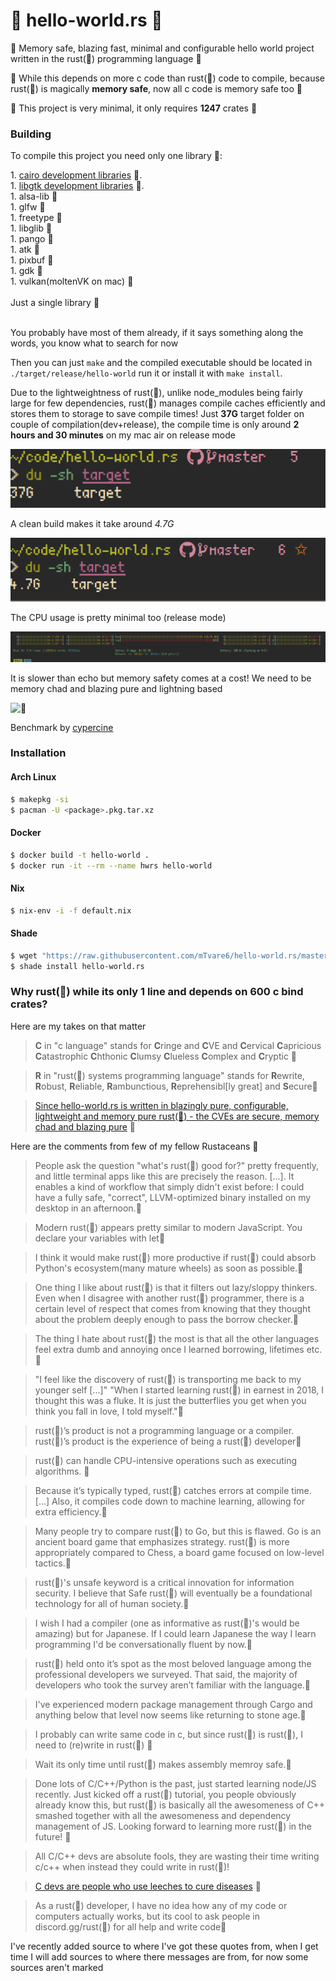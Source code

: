 # 🚀 hello-world.rs 🚀

🚀 Memory safe, blazing fast, minimal and configurable hello world project written in the rust(🚀) programming language 🚀

🚀 While this depends on more c code than rust(🚀) code to compile, because rust(🚀) is magically **memory safe**, now all c code is memory safe too 🚀

🚀 This project is very minimal, it only requires **1247** crates 🚀

### Building

To compile this project you need only one library 🚀:

<div>1. <a href="https://www.cairographics.org/download/">cairo development libraries</a> 🚀.</div>
<div>1. <a href="https://www.gtk.org/docs/installations/">libgtk development libraries</a> 🚀.</div>
<div>1. alsa-lib 🚀</div>
<div>1. glfw 🚀</div>
<div>1. freetype 🚀</div>
<div>1. libglib 🚀</div>
<div>1. pango 🚀</div>
<div>1. atk 🚀</div>
<div>1. pixbuf 🚀</div>
<div>1. gdk 🚀</div>
<div>1. vulkan(moltenVK on mac) 🚀</div>
</br>
<div>Just a single library 🚀</div>
</br>

You probably have most of them already, if it says something along the words, you know what to search for now

Then you can just `make` and the compiled executable should be located in `./target/release/hello-world` run it or install it with `make install`.

Due to the lightweightness of rust(🚀), unlike node_modules being fairly large for few dependencies, rust(🚀) manages compile caches efficiently and stores them to storage to save compile times! Just **37G** target folder on couple of compilation(dev+release), the compile time is only around **2 hours and 30 minutes** on my mac air on release mode

![🚀](/ast/unclean.png)

A clean build makes it take around _4.7G_

![🚀](/ast/clean.png)

The CPU usage is pretty minimal too (release mode)

![🚀](/ast/cpu.png)


It is slower than echo but memory safety comes at a cost! We need to be memory chad and blazing pure and lightning based

![🚀](/ast/lib_benchmark.png)

Benchmark by [cypercine](https://github.com/mTvare6/cypercine)

### Installation

#### Arch Linux

```sh
$ makepkg -si
$ pacman -U <package>.pkg.tar.xz
```

#### Docker

```sh
$ docker build -t hello-world .
$ docker run -it --rm --name hwrs hello-world
```

#### Nix

```sh
$ nix-env -i -f default.nix
```

#### Shade

```sh
$ wget "https://raw.githubusercontent.com/mTvare6/hello-world.rs/master/hello-world.rs-buildscript" -O <prefix>/user/main/hello-world.rs
$ shade install hello-world.rs
```

### Why rust(🚀) while its only 1 line and depends on 600 c bind crates?

Here are my takes on that matter

> **C** in "c language" stands for **C**ringe and **C**VE and **C**ervical **C**apricious **C**atastrophic **C**hthonic **C**lumsy **C**lueless **C**omplex and **C**ryptic 🤮

> **R** in "rust(🚀) systems programming language" stands for **R**ewrite, **R**obust, **R**eliable, **R**ambunctious, **R**eprehensibl[ly great] and **S**ecure🚀

> [Since hello-world.rs is written in blazingly pure, configurable, lightweight and memory pure rust(🚀) - the CVEs are secure, memory chad and blazing pure](https://github.com/mTvare6/hello-world.rs/issues/) 🚀


Here are the comments from few of my fellow Rustaceans 🚀

> People ask the question "what's rust(🚀) good for?" pretty frequently, and little terminal apps like this are precisely the reason. [...]. It enables a kind of workflow that simply didn't exist before: I could have a fully safe, "correct", LLVM-optimized binary installed on my desktop in an afternoon.🚀

> Modern rust(🚀) appears pretty similar to modern JavaScript. You declare your variables with let🚀

> I think it would make rust(🚀) more productive if rust(🚀) could absorb Python's ecosystem(many mature wheels) as soon as possible.🚀

> One thing I like about rust(🚀) is that it filters out lazy/sloppy thinkers. Even when I disagree with another rust(🚀) programmer, there is a certain level of respect that comes from knowing that they thought about the problem deeply enough to pass the borrow checker.🚀

> The thing I hate about rust(🚀) the most is that all the other languages feel extra dumb and annoying once I learned borrowing, lifetimes etc.🚀

> "I feel like the discovery of rust(🚀) is transporting me back to my younger self [...]" "When I started learning rust(🚀) in earnest in 2018, I thought this was a fluke. It is just the butterflies you get when you think you fall in love, I told myself."🚀

> rust(🚀)’s product is not a programming language or a compiler. rust(🚀)’s product is the experience of being a rust(🚀) developer🚀

> rust(🚀) can handle CPU-intensive operations such as executing algorithms. 🚀

> Because it’s typically typed, rust(🚀) catches errors at compile time. [...] Also, it compiles code down to machine learning, allowing for extra efficiency.🚀

> Many people try to compare rust(🚀) to Go, but this is flawed. Go is an ancient board game that emphasizes strategy. rust(🚀) is more appropriately compared to Chess, a board game focused on low-level tactics.🚀

> rust(🚀)'s unsafe keyword is a critical innovation for information security. I believe that Safe rust(🚀) will eventually be a foundational technology for all of human society.🚀

> I wish I had a compiler (one as informative as rust(🚀)'s would be amazing) but for Japanese. If I could learn Japanese the way I learn programming I'd be conversationally fluent by now.🚀

> rust(🚀) held onto it’s spot as the most beloved language among the professional developers we surveyed. That said, the majority of developers who took the survey aren’t familiar with the language.🚀

> I've experienced modern package management through Cargo and anything below that level now seems like returning to stone age.🚀

> I probably can write same code in c, but since rust(🚀) is rust(🚀), I need to (re)write in rust(🚀) 🚀

> Wait its only time until rust(🚀) makes assembly memroy safe.🚀

> Done lots of C/C++/Python is the past, just started learning node/JS recently. Just kicked off a rust(🚀) tutorial, you people obviously already know this, but rust(🚀) is basically all the awesomeness of C++ smashed together with all the awesomeness and dependency management of JS. Looking forward to learning more rust(🚀) in the future! 🚀

> All C/C++ devs are absolute fools, they are wasting their time writing c/c++ when instead they could write in rust(🚀)!

> [C devs are people who use leeches to cure diseases](https://matrix.to/#/!CkLhFPTTdUYTfxSNGd:libera.chat/$nlVNx5d4nW6dNd7Y_0M6feEdwln2xU_mIUOivwJaXgM?via=libera.chat&via=matrix.org&via=halogen.city) 🚀

> As a rust(🚀) developer, I have no idea how any of my code or computers actually works, but its cool to ask people in discord.gg/rust(🚀) for all help and write code🚀

I've recently added source to where I've got these quotes from, when I get time I will add sources to where there messages are from, for now some sources aren't marked

